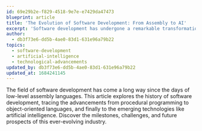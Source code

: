 ```yaml
---
id: 69e29b2e-f829-4518-9e7e-e7429da47473
blueprint: article
title: 'The Evolution of Software Development: From Assembly to AI'
excerpt: 'Software development has undergone a remarkable transformation over the years, shaping the digital landscape we see today. From humble beginnings in assembly languages to the cutting-edge applications of AI, the journey has been nothing short of awe-inspiring.'
author:
  - db3f73e6-dd5b-4ae0-83d1-631e96a79b22
topics:
  - software-development
  - artificial-intelligence
  - technological-advancements
updated_by: db3f73e6-dd5b-4ae0-83d1-631e96a79b22
updated_at: 1684241145
---
```

The field of software development has come a long way since the days of low-level assembly languages. This article explores the history of software development, tracing the advancements from procedural programming to object-oriented languages, and finally to the emerging technologies like artificial intelligence. Discover the milestones, challenges, and future prospects of this ever-evolving industry.